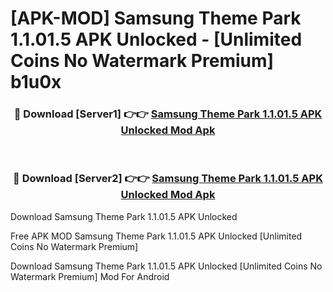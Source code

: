 # [APK-MOD] Samsung Theme Park 1.1.01.5 APK Unlocked - [Unlimited Coins No Watermark Premium] b1u0x



<div align="center">
<h3>🔴 Download [Server1] 👉👉 <a href="https://momento.my/?title=Samsung_Theme_Park_1.1.01.5_APK_Unlocked">Samsung Theme Park 1.1.01.5 APK Unlocked Mod Apk</a></h3><br>

<h3>🔴 Download [Server2] 👉👉 <a href="https://momento.my/?title=Samsung_Theme_Park_1.1.01.5_APK_Unlocked">Samsung Theme Park 1.1.01.5 APK Unlocked Mod Apk</a></h3>
</div>



Download Samsung Theme Park 1.1.01.5 APK Unlocked 

Free APK MOD Samsung Theme Park 1.1.01.5 APK Unlocked [Unlimited Coins No Watermark Premium]

Download Samsung Theme Park 1.1.01.5 APK Unlocked [Unlimited Coins No Watermark Premium] Mod For Android
